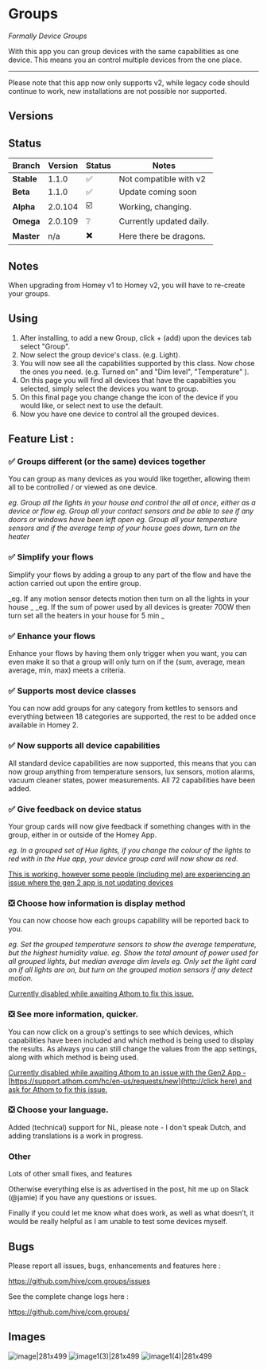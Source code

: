 # Groups
_Formally Device Groups_

With this app you can group devices with the same capabilities as one device. This means you an control multiple devices from the one place.

---

Please note that this app now only supports v2, while legacy code should continue to work, new installations are not possible nor supported.

## Versions


## Status

| Branch | Version | Status | Notes|
|---|---|---|---|
|**Stable** |1.1.0|:white_check_mark:|Not compatible with v2|
|**Beta** |1.1.0|:white_check_mark:|Update coming soon|
|**Alpha** |2.0.104|:ballot_box_with_check:|Working, changing.|
|**Omega** |2.0.109|:grey_question:|Currently updated daily.|
|**Master** |n/a|:heavy_multiplication_x:|Here there be dragons.|


## Notes

When upgrading from Homey v1 to Homey v2, you will have to re-create your groups.


## Using

1. After installing, to add a new Group, click  + (add) upon the devices tab select "Group".
2. Now select the group device's class. (e.g. Light).
3. You will now see all the capabilities supported by this class. Now chose the ones you need. (e.g. Turned on" and "Dim level", "Temperature" ).
4. On this page you will find all devices that have the capabilties you selected, simply select the devices you want to group.
5. On this final page you change change the icon of the device if you would like, or select next to use the default.
6. Now you have one device to control all the grouped devices.

## Feature List :

###  :white_check_mark: Groups different  (or the same) devices together
You can group as many devices as you would like together, allowing them all to be controlled / or viewed as one device.

_eg. Group all the lights in your house and control the all at once, either as a device or flow_
_eg. Group all your contact sensors and be able to see if any doors or windows have been left open_
_eg. Group all your temperature sensors and if the average temp of your house goes down, turn on the heater_

### :white_check_mark: Simplify your flows
Simplify your flows by adding a group to any part of the flow and have the action carried out upon the entire group.

_eg. If any motion sensor detects motion then turn on all the lights in your house  _
_eg. If the sum of power used by all devices is greater 700W then turn set all the heaters in your house for 5 min _


### :white_check_mark: Enhance your flows
Enhance your flows by having them only trigger when you want, you can even make it so that a group will only turn on if the (sum, average, mean average, min, max) meets a criteria.

###  :white_check_mark: Supports most device classes
You can now add groups for any category from kettles to sensors and everything between 18 categories are supported, the rest to be added once available in Homey 2.

### :white_check_mark: Now supports all device capabilities
All standard device capabilities are now supported, this means that you can now group anything from  temperature sensors, lux sensors, motion alarms, vacuum cleaner states, power measurements. All 72 capabilities have been added.

### :white_check_mark: Give feedback on device status

Your group cards will now give feedback if something changes with in the group, either in or outside of the Homey App.

_eg. In a grouped set of Hue lights, if you change the colour of the lights to red with in the Hue app, your device group card will now show as red._

<ins>This is working, however some people (including me) are experiencing an issue where the gen 2 app is not updating devices</ins>

### :negative_squared_cross_mark: Choose how information is display method

You can now choose how each groups capability will be reported back to you.

_eg. Set the grouped temperature sensors to show the average temperature, but the highest humidity value._
_eg. Show the total amount of power used for all grouped lights, but median average dim levels_
_eg. Only set the light card on if all lights are on, but turn on the grouped motion sensors if any detect motion._

<ins>Currently disabled while awaiting Athom to fix [this issue](https://github.com/athombv/homey-apps-sdk-issues/issues/4).</ins>

### :negative_squared_cross_mark: See more information, quicker.
You can now click on a group's settings to see which devices, which capabilities have been included and which method is being used to display the results. As always you can still change the values from the app settings, along with which method is being used.

<ins>Currently disabled while awaiting Athom to an issue with the Gen2 App - [https://support.athom.com/hc/en-us/requests/new](http://click here) and ask for Athom to fix this issue.</ins>

### :negative_squared_cross_mark: Choose your language.
Added (technical) support for NL, please note - I don't speak Dutch, and adding translations is a work in progress.


### Other

Lots of other small fixes, and features

Otherwise everything else is as advertised in the post, hit me up on Slack (@jamie) if you have any questions or issues.

Finally if you could let me know what does work, as well as what doesn’t, it would be really helpful as I am unable to test some devices myself.



## Bugs

Please report all issues, bugs, enhancements and features here :

https://github.com/hive/com.groups/issues

See the complete change logs here :

https://github.com/hive/com.groups/

## Images

![image|281x499](upload://4L9fRI7M73Q3Na1lCXq9okP7bPd.png)
![image1(3)|281x499](upload://rtE0RAmbDzgnTeQOQQG7xD0zI68.jpeg)
![image1(4)|281x499](upload://eOK5qSUEAnhCkuhfxdmHyIrERaI.png)